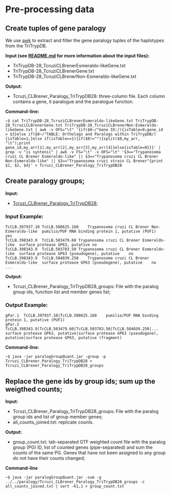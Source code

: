 # Pre-processing data

## Create tuples of gene paralogy

We use [awk](https://en.wikipedia.org/wiki/AWK) to extract and filter the gene paralogy tuples of the haplotypes from the TriTrypDB.

**Input (see [README.md](https://github.com/vitorlimac2/paralogQuantY/blob/master/README.md) for more information about the input files):**

* TriTrypDB-28_TcruziCLBrenerEsmeraldo-likeGene.txt 
* TriTrypDB-28_TcruziCLBrenerGene.txt
* TriTrypDB-28_TcruziCLBrenerNon-Esmeraldo-likeGene.txt

**Output:**

* Tcruzi_CLBrener_Paralogy_TriTrypDB28: three-column file. Each column contains a gene, it paralogue and the paralogue function.

**Command-line:**
```
~$ cat TriTrypDB-28_TcruziCLBrenerEsmeraldo-likeGene.txt TriTrypDB-28_TcruziCLBrenerGene.txt TriTrypDB-28_TcruziCLBrenerNon-Esmeraldo-likeGene.txt | awk -v OFS="\t" '{if($0~/^Gene ID:/){isTable=0;gene_id = $3}else if($0~/^TABLE: Orthologs and Paralogs within TriTrypDB/){isTable=1;}else if(isTable==1){if($0!=""){split($0,my_arr, "\t");print gene_id,my_arr[1],my_arr[2],my_arr[3],my_arr[4]}else{isTable=0}}}' | grep -v "is syntenic" | awk -v FS="\t" -v OFS="\t" '$3=="Trypanosoma cruzi CL Brener Esmeraldo-like" || $3=="Trypanosoma cruzi CL Brener Non-Esmeraldo-like" || $3=="Trypanosoma cruzi strain CL Brener"{print $1, $2, $4}' > Tcruzi_CLBrener_Paralogy_TriTrypDB28
```
## Create paralogy groups; 

**Input:**

* [Tcruzi_CLBrener_Paralogy_TriTrypDB28](https://github.com/vitorlimac2/paralogQuantY/tree/master/metafiles);
### Input Example:
```
TcCLB.397937.10	TcCLB.508625.160	Trypanosoma cruzi CL Brener Non-Esmeraldo-like	pumilio/PUF RNA binding protein 1, putative (PUF1)	yes
TcCLB.398343.9	TcCLB.503479.60	Trypanosoma cruzi CL Brener Esmeraldo-like	surface protease GP63, putative	no
TcCLB.398343.9	TcCLB.503783.50	Trypanosoma cruzi CL Brener Esmeraldo-like	surface protease GP63 (pseudogene), putative	no
TcCLB.398343.9	TcCLB.504039.250	Trypanosoma cruzi CL Brener Esmeraldo-like	surface protease GP63 (pseudogene), putative	no
...
```

**Output:**

* Tcruzi_CLBrener_Paralogy_TriTrypDB28_groups: File with the paralog group ids, function list and member genes list;
### Output Example:
```
gPar.1	TcCLB.397937.10|TcCLB.508625.160	pumilio/PUF RNA binding protein 1, putative (PUF1)
gPar.2	TcCLB.398343.9|TcCLB.503479.60|TcCLB.503783.50|TcCLB.504039.250|...	surface protease GP63, putative|surface protease GP63 (pseudogene), putative|surface protease GP63, putative (fragment)

```
**Command-line:**
```
~$ java -jar paralogGroupQuant.jar -group -p Tcruzi_CLBrener_Paralogy_TriTrypDB28 > Tcruzi_CLBrener_Paralogy_TriTrypDB28_groups
```

## Replace the gene ids by group ids; sum up the weigthed counts;

**Input:**

* Tcruzi_CLBrener_Paralogy_TriTrypDB28_groups: File with the paralog group ids and list of group member genes;
* all_counts_joined.txt: replicate counts.

**Output:**

* group_count.txt: tab-separated GTF weighted count file with the paralog group (PG) ID, list of counted genes (pipe-separated) and sum the counts of the same PG. Genes that have not been assigned to any group do not have their counts changed;

**Command-line**
```
~$ java -jar paralogGroupQuant.jar -sum -g ../../paralogy/Tcruzi_CLBrener_Paralogy_TriTrypDB28_groups -c all_counts_joined.txt | sort -k1,1 > group_count.txt
```

